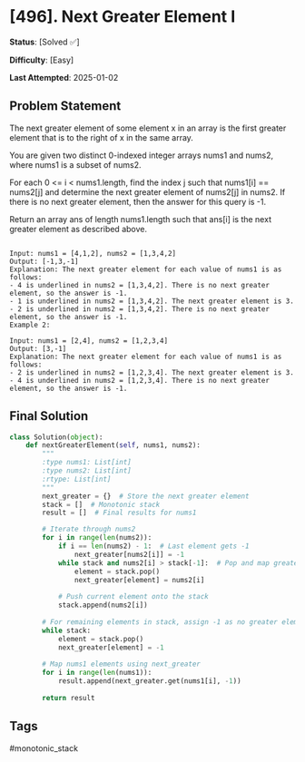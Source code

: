 # [496]. Next Greater Element I

**Status**: [Solved ✅]

**Difficulty**: [Easy]

**Last Attempted**: 2025-01-02

## Problem Statement

The next greater element of some element x in an array is the first greater element that is to the right of x in the same array.

You are given two distinct 0-indexed integer arrays nums1 and nums2, where nums1 is a subset of nums2.

For each 0 <= i < nums1.length, find the index j such that nums1[i] == nums2[j] and determine the next greater element of nums2[j] in nums2. If there is no next greater element, then the answer for this query is -1.

Return an array ans of length nums1.length such that ans[i] is the next greater element as described above.

```Example 1:

Input: nums1 = [4,1,2], nums2 = [1,3,4,2]
Output: [-1,3,-1]
Explanation: The next greater element for each value of nums1 is as follows:
- 4 is underlined in nums2 = [1,3,4,2]. There is no next greater element, so the answer is -1.
- 1 is underlined in nums2 = [1,3,4,2]. The next greater element is 3.
- 2 is underlined in nums2 = [1,3,4,2]. There is no next greater element, so the answer is -1.
Example 2:

Input: nums1 = [2,4], nums2 = [1,2,3,4]
Output: [3,-1]
Explanation: The next greater element for each value of nums1 is as follows:
- 2 is underlined in nums2 = [1,2,3,4]. The next greater element is 3.
- 4 is underlined in nums2 = [1,2,3,4]. There is no next greater element, so the answer is -1.
```



## Final Solution

```python
class Solution(object):
    def nextGreaterElement(self, nums1, nums2):
        """
        :type nums1: List[int]
        :type nums2: List[int]
        :rtype: List[int]
        """
        next_greater = {}  # Store the next greater element
        stack = []  # Monotonic stack
        result = []  # Final results for nums1

        # Iterate through nums2
        for i in range(len(nums2)):
            if i == len(nums2) - 1:  # Last element gets -1
                next_greater[nums2[i]] = -1
            while stack and nums2[i] > stack[-1]:  # Pop and map greater element
                element = stack.pop()
                next_greater[element] = nums2[i]
            
            # Push current element onto the stack
            stack.append(nums2[i])
        
        # For remaining elements in stack, assign -1 as no greater element exists
        while stack:
            element = stack.pop()
            next_greater[element] = -1
        
        # Map nums1 elements using next_greater
        for i in range(len(nums1)):
            result.append(next_greater.get(nums1[i], -1))
        
        return result

```

## Tags
#monotonic_stack